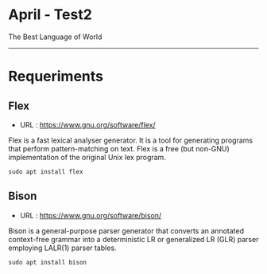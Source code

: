 # April - Test2

The Best Language of World

------------------------------------

# Requeriments  

## Flex
- URL : https://www.gnu.org/software/flex/

Flex is a fast lexical analyser generator. It is a tool for generating programs that perform pattern-matching on text. Flex is a free (but non-GNU) implementation of the original Unix lex program.

```
sudo apt install flex
```

## Bison 
- URL : https://www.gnu.org/software/bison/

Bison is a general-purpose parser generator that converts an annotated context-free grammar into a deterministic LR or generalized LR (GLR) parser employing LALR(1) parser tables.

```
sudo apt install bison
```